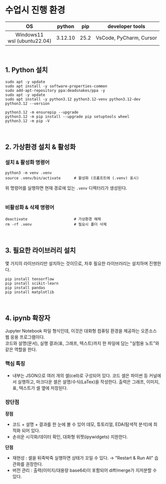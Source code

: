 # 수업시 진행 환경  
| OS                             | python  | pip  | developer tools         |
|:------------------------------:|:-------:|:----:|:-----------------------:|
| Windows11<br>wsl (ubuntu22.04) | 3.12.10 | 25.2 | VsCode, PyCharm, Cursor |
<br>

## 1. Python 설치
```
sudo apt -y update
sudo apt install -y software-properties-common
sudo add-apt-repository ppa:deadsnakes/ppa -y
sudo apt -y update
sudo apt install -y python3.12 python3.12-venv python3.12-dev
python3.12 --version

python3.12 -m ensurepip --upgrade
python3.12 -m pip install --upgrade pip setuptools wheel
python3.12 -m pip -V
```
<br>

## 2. 가상환경 설치 & 활성화

### 설치 & 활성화 명령어
```
python3 -m venv .venv
source .venv/bin/activate      # 활성화 (프롬프트에 (.venv) 표시)
```

위 명령어를 실행하면 현재 경로에 있는 `.venv` 디렉터리가 생성된다.  
<br>

### 비활성화 & 삭제 명령어
```
deactivate                     # 가상환경 해제
rm -rf .venv                   # 필요시 폴더 삭제
```
<br>

## 3. 필요한 라이브러리 설치
몇 가지의 라이브러리만 설치하는 것이므로, 차후 필요한 라이브러리는 설치하며 진행한다.
```
pip install tensorflow
pip install scikit-learn
pip install pandas
pip install matplotlib
```
<br>

## 4. ipynb 확장자
Jupyter Notebook 파일 형식인데, 이것은 대화형 컴퓨팅 환경을 제공하는 오픈소스 웹 응용 프로그램이다.  
코드와 설명(문서), 실행 결과(표, 그래프, 텍스트)까지 한 파일에 담는 "실험용 노트"와 같은 역할을 한다.  

### 핵심 특징  
- 내부는 JSON으로 여러 개의 셀(cell)로 구성되어 있다. 코드 셀은 파이썬 등 커널에서 실행하고, 마크다운 셀은 설명/수식(LaTex)을 작성한다. 출력은 그래프, 이미지, 표, 텍스트가 셀 옆에 저장된다.  

### 장단점
**장점**
- 코드 + 설명 + 결과를 한 눈에 볼 수 있어 데모, 튜토리얼, EDA(탐색적 분석)에 최적화 되어 있다.  
- 손쉬운 시각화/데이터 확인, 대화형 위젯(ipywidgets) 지원한다.  

**단점**
- 재현성 : 셀을 뒤죽박죽 실행하면 상태가 꼬일 수 있다. → "Restart & Run All" 습관화를 권장한다.  
- 버전 관리 : 출력(이미지/대용량 base64)이 포함되어 diff/merge가 지저분할 수 있다.  